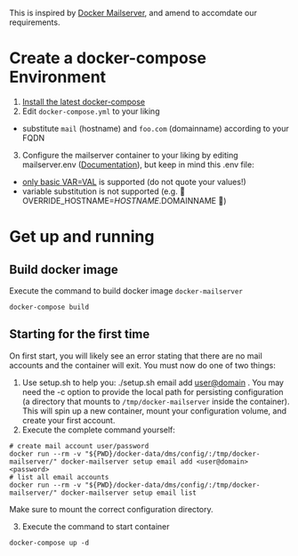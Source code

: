 This is inspired by [Docker Mailserver](https://github.com/docker-mailserver/docker-mailserver), and amend to accomdate our requirements.

# Create a docker-compose Environment

1. [Install the latest docker-compose](https://docs.docker.com/compose/install/)
2. Edit `docker-compose.yml` to your liking
  * substitute `mail` (hostname) and `foo.com` (domainname) according to your FQDN
3. Configure the mailserver container to your liking by editing mailserver.env ([Documentation](https://docker-mailserver.github.io/docker-mailserver/edge/config/environment/)), but keep in mind this .env file:
  * [only basic VAR=VAL](https://docs.docker.com/compose/env-file/) is supported (do not quote your values!)
  * variable substitution is not supported (e.g. 🚫 OVERRIDE_HOSTNAME=$HOSTNAME.$DOMAINNAME 🚫)

# Get up and running

## Build docker image

Execute the command to build docker image `docker-mailserver`

```
docker-compose build
```

## Starting for the first time

On first start, you will likely see an error stating that there are no mail accounts and the container will exit. You must now do one of two things:

1. Use setup.sh to help you: ./setup.sh email add <user@domain> <password>. You may need the -c option to provide the local path for persisting configuration (a directory that mounts to `/tmp/docker-mailserver` inside the container). This will spin up a new container, mount your configuration volume, and create your first account.
2. Execute the complete command yourself:

```
# create mail account user/password
docker run --rm -v "${PWD}/docker-data/dms/config/:/tmp/docker-mailserver/" docker-mailserver setup email add <user@domain> <password>
# list all email accounts
docker run --rm -v "${PWD}/docker-data/dms/config/:/tmp/docker-mailserver/" docker-mailserver setup email list
```

Make sure to mount the correct configuration directory.

3. Execute the command to start container

```
docker-compose up -d
```
